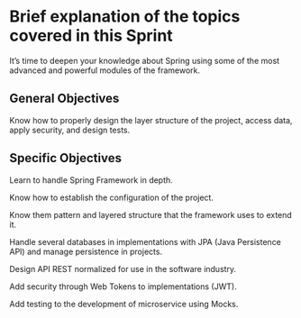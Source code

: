 # Brief explanation of the topics covered in this Sprint

It’s time to deepen your knowledge about Spring using some of the most advanced and powerful modules of the framework.

## General Objectives

Know how to properly design the layer structure of the project, access data, apply security, and design tests.

## Specific Objectives

Learn to handle Spring Framework in depth.

Know how to establish the configuration of the project.

Know them pattern and layered structure that the framework uses to extend it.

Handle several databases in implementations with JPA (Java Persistence API) and manage persistence in projects.

Design API REST normalized for use in the software industry.

Add security through Web Tokens to implementations (JWT).

Add testing to the development of microservice using Mocks.
